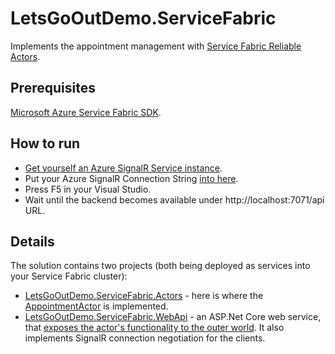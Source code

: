 # LetsGoOutDemo.ServiceFabric

Implements the appointment management with [Service Fabric Reliable Actors](https://docs.microsoft.com/en-us/azure/service-fabric/service-fabric-reliable-actors-introduction).

## Prerequisites

[Microsoft Azure Service Fabric SDK](https://docs.microsoft.com/en-us/azure/service-fabric/service-fabric-get-started).

## How to run

* [Get yourself an Azure SignalR Service instance](https://docs.microsoft.com/en-us/azure/azure-signalr/signalr-quickstart-dotnet-core#create-an-azure-signalr-resource).
* Put your Azure SignalR Connection String [into here](https://github.com/scale-tone/LetsGoOutDemo/blob/050cfefb83c2c66940043ea6cadcc38b46393584/backend/LetsGoOutDemo.ServiceFabric/LetsGoOutDemo.ServiceFabric/ApplicationParameters/Local.5Node.xml#L7).
* Press F5 in your Visual Studio.
* Wait until the backend becomes available under http://localhost:7071/api URL.

## Details

The solution contains two projects (both being deployed as services into your Service Fabric cluster):
* [LetsGoOutDemo.ServiceFabric.Actors](https://github.com/scale-tone/LetsGoOutDemo/tree/master/backend/LetsGoOutDemo.ServiceFabric/LetsGoOutDemo.ServiceFabric.Actors) - here is where the [AppointmentActor](https://github.com/scale-tone/LetsGoOutDemo/blob/master/backend/LetsGoOutDemo.ServiceFabric/LetsGoOutDemo.ServiceFabric.Actors/AppointmentActor.cs) is implemented.
* [LetsGoOutDemo.ServiceFabric.WebApi](https://github.com/scale-tone/LetsGoOutDemo/tree/master/backend/LetsGoOutDemo.ServiceFabric/LetsGoOutDemo.ServiceFabric.WebApi) - an ASP.Net Core web service, that [exposes the actor's functionality to the outer world](https://github.com/scale-tone/LetsGoOutDemo/blob/master/backend/LetsGoOutDemo.ServiceFabric/LetsGoOutDemo.ServiceFabric.WebApi/Controllers/AppointmentsController.cs). It also implements SignalR connection negotiation for the clients.
